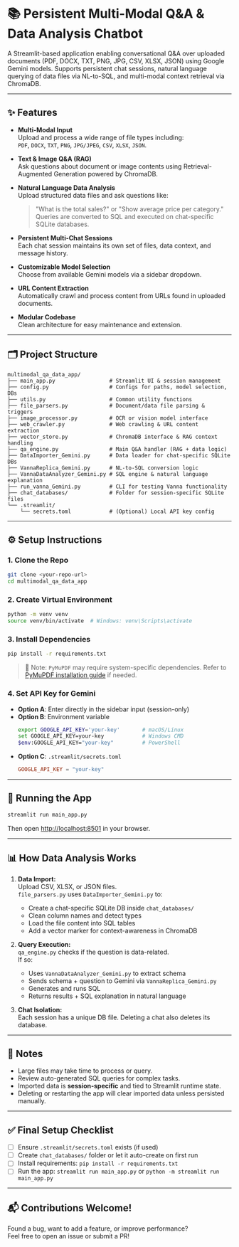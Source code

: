 
# 📚 Persistent Multi-Modal Q&A & Data Analysis Chatbot

A Streamlit-based application enabling conversational Q&A over uploaded documents (PDF, DOCX, TXT, PNG, JPG, CSV, XLSX, JSON) using Google Gemini models. Supports persistent chat sessions, natural language querying of data files via NL-to-SQL, and multi-modal context retrieval via ChromaDB.

---

## ✨ Features

- **Multi-Modal Input**  
  Upload and process a wide range of file types including:  
  `PDF`, `DOCX`, `TXT`, `PNG`, `JPG/JPEG`, `CSV`, `XLSX`, `JSON`.

- **Text & Image Q&A (RAG)**  
  Ask questions about document or image contents using Retrieval-Augmented Generation powered by ChromaDB.

- **Natural Language Data Analysis**  
  Upload structured data files and ask questions like:  
  > "What is the total sales?" or "Show average price per category."  
  Queries are converted to SQL and executed on chat-specific SQLite databases.

- **Persistent Multi-Chat Sessions**  
  Each chat session maintains its own set of files, data context, and message history.

- **Customizable Model Selection**  
  Choose from available Gemini models via a sidebar dropdown.

- **URL Content Extraction**  
  Automatically crawl and process content from URLs found in uploaded documents.

- **Modular Codebase**  
  Clean architecture for easy maintenance and extension.

---

## 🗂️ Project Structure

```
multimodal_qa_data_app/
├── main_app.py                 # Streamlit UI & session management
├── config.py                   # Configs for paths, model selection, DBs
├── utils.py                    # Common utility functions
├── file_parsers.py             # Document/data file parsing & triggers
├── image_processor.py          # OCR or vision model interface
├── web_crawler.py              # Web crawling & URL content extraction
├── vector_store.py             # ChromaDB interface & RAG context handling
├── qa_engine.py                # Main Q&A handler (RAG + data logic)
├── DataImporter_Gemini.py      # Data loader for chat-specific SQLite DBs
├── VannaReplica_Gemini.py      # NL-to-SQL conversion logic
├── VannaDataAnalyzer_Gemini.py # SQL engine & natural language explanation
├── run_vanna_Gemini.py         # CLI for testing Vanna functionality
├── chat_databases/             # Folder for session-specific SQLite files
└── .streamlit/
    └── secrets.toml            # (Optional) Local API key config
```

---

## ⚙️ Setup Instructions

### 1. Clone the Repo
```bash
git clone <your-repo-url>
cd multimodal_qa_data_app
```

### 2. Create Virtual Environment
```bash
python -m venv venv
source venv/bin/activate  # Windows: venv\Scripts\activate
```

### 3. Install Dependencies
```bash
pip install -r requirements.txt
```
> 🔧 Note: `PyMuPDF` may require system-specific dependencies. Refer to [PyMuPDF installation guide](https://pymupdf.readthedocs.io/) if needed.

### 4. Set API Key for Gemini
- **Option A**: Enter directly in the sidebar input (session-only)
- **Option B**: Environment variable  
  ```bash
  export GOOGLE_API_KEY='your-key'       # macOS/Linux  
  set GOOGLE_API_KEY=your-key            # Windows CMD  
  $env:GOOGLE_API_KEY="your-key"         # PowerShell
  ```
- **Option C**: `.streamlit/secrets.toml`  
  ```toml
  GOOGLE_API_KEY = "your-key"
  ```

---

## 🚀 Running the App

```bash
streamlit run main_app.py
```

Then open [http://localhost:8501](http://localhost:8501) in your browser.

---

## 📊 How Data Analysis Works

1. **Data Import:**  
   Upload CSV, XLSX, or JSON files.  
   `file_parsers.py` uses `DataImporter_Gemini.py` to:
   - Create a chat-specific SQLite DB inside `chat_databases/`
   - Clean column names and detect types
   - Load the file content into SQL tables
   - Add a vector marker for context-awareness in ChromaDB

2. **Query Execution:**  
   `qa_engine.py` checks if the question is data-related.  
   If so:
   - Uses `VannaDataAnalyzer_Gemini.py` to extract schema
   - Sends schema + question to Gemini via `VannaReplica_Gemini.py`
   - Generates and runs SQL
   - Returns results + SQL explanation in natural language

3. **Chat Isolation:**  
   Each session has a unique DB file. Deleting a chat also deletes its database.

---

## 📝 Notes

- Large files may take time to process or query.
- Review auto-generated SQL queries for complex tasks.
- Imported data is **session-specific** and tied to Streamlit runtime state.
- Deleting or restarting the app will clear imported data unless persisted manually.

---

## ✅ Final Setup Checklist

- [ ] Ensure `.streamlit/secrets.toml` exists (if used)
- [ ] Create `chat_databases/` folder or let it auto-create on first run
- [ ] Install requirements: `pip install -r requirements.txt`
- [ ] Run the app: `streamlit run main_app.py` or `python -m streamlit run main_app.py`

---

## 📬 Contributions Welcome!

Found a bug, want to add a feature, or improve performance?  
Feel free to open an issue or submit a PR!

